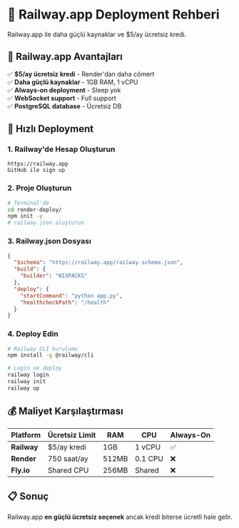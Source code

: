 # 🚂 Railway.app Deployment Rehberi

Railway.app ile daha güçlü kaynaklar ve $5/ay ücretsiz kredi.

## 🎯 Railway.app Avantajları

✅ **$5/ay ücretsiz kredi** - Render'dan daha cömert  
✅ **Daha güçlü kaynaklar** - 1GB RAM, 1 vCPU  
✅ **Always-on deployment** - Sleep yok  
✅ **WebSocket support** - Full support  
✅ **PostgreSQL database** - Ücretsiz DB  

## 🚀 Hızlı Deployment

### 1. Railway'de Hesap Oluşturun
```
https://railway.app
GitHub ile sign up
```

### 2. Proje Oluşturun
```bash
# Terminal'de
cd render-deploy/
npm init -y
# railway.json oluşturun
```

### 3. Railway.json Dosyası
```json
{
  "$schema": "https://railway.app/railway.schema.json",
  "build": {
    "builder": "NIXPACKS"
  },
  "deploy": {
    "startCommand": "python app.py",
    "healthcheckPath": "/health"
  }
}
```

### 4. Deploy Edin
```bash
# Railway CLI kurulumu
npm install -g @railway/cli

# Login ve deploy
railway login
railway init
railway up
```

## 💰 Maliyet Karşılaştırması

| Platform | Ücretsiz Limit | RAM | CPU | Always-On |
|----------|----------------|-----|-----|-----------|
| **Railway** | $5/ay kredi | 1GB | 1 vCPU | ✅ |
| **Render** | 750 saat/ay | 512MB | 0.1 CPU | ❌ |
| **Fly.io** | Shared CPU | 256MB | Shared | ❌ |

## 📋 Sonuç

Railway.app **en güçlü ücretsiz seçenek** ancak kredi biterse ücretli hale gelir.
